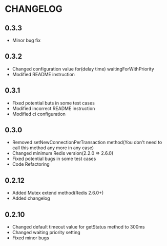 # CHANGELOG

## 0.3.3

* Minor bug fix

## 0.3.2

* Changed configuration value for(delay time) waitingForWithPriority
* Modified README instruction

## 0.3.1

* Fixed potential buts in some test cases
* Modified incorrect README instruction
* Modified ci configuration

## 0.3.0

* Removed setNewConnectionPerTransaction method(You don't need to call this method any more in any case)
* Changed minimum Redis version(2.2.0 => 2.6.0)
* Fixed potential bugs in some test cases
* Code Refactoring

## 0.2.12

* Added Mutex extend method(Redis 2.6.0+)
* Added changelog


## 0.2.10

* Changed default timeout value for getStatus method to 300ms
* Changed waiting priority setting
* Fixed minor bugs
